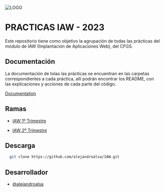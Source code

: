 ![LOGO](https://user-images.githubusercontent.com/67869168/221359506-18643ddb-b786-4f64-8ada-f6e0b25f744d.svg)


# PRACTICAS IAW - 2023

Este repositorio tiene como objetivo la agrupación de todas las prácticas del módulo de IAW (Implantación de Aplicaciones Web), del CFGS.



## Documentación

La documentación de tolas las prácticas se encuentran en las carpetas correspondientes a cada práctica, allí podrán encontrar los README, con las explicaciones y acciones de cada parte del código.

[Documentation](https://linktodocumentation)


## Ramas

- [IAW 1º Trimestre](https://github.com/alejandroalsa/IAW/tree/IAW-1%C2%BA-Trimestre)

- [IAW 2º Trimestre](https://github.com/alejandroalsa/IAW/tree/IAW-2%C2%BA-Trimestre)


## Descarga

```bash
  git clone https://github.com/alejandroalsa/IAW.git
```
    
## Desarrollador

- [@alejandroalsa](https://www.github.com/alejandroalsa)

